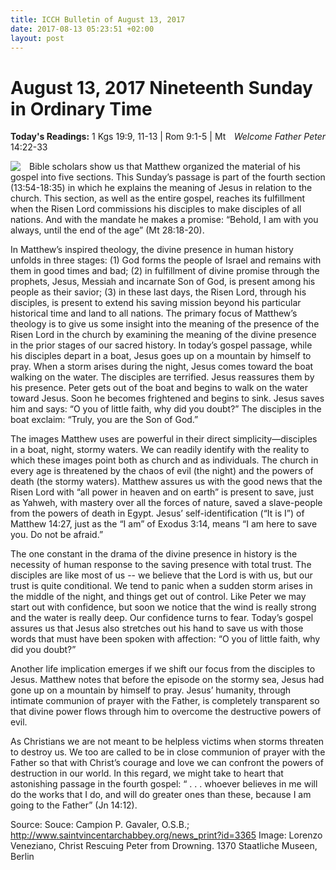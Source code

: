 ```yaml
---
title: ICCH Bulletin of August 13, 2017
date: 2017-08-13 05:23:51 +02:00
layout: post
---
```


# August 13, 2017 Nineteenth Sunday in Ordinary Time
<span style="float: right"><em>Welcome Father Peter</em></span>
**Today's Readings:** 1 Kgs 19:9, 11-13 | Rom 9:1-5 | Mt 14:22-33


<img style="float: left; margin-right: 1em;" src="http://www.tolleetlege.com/wp-content/uploads/2015/05/Edited_Lorenzo_Veneziano_Christ_Rescuing_Peter_from_Drowning._1370_Staatliche_Museen_Berlin.-copy.jpg">

Bible scholars show us that Matthew
organized the material of his gospel into five
sections. This Sunday’s passage is part of the
fourth section (13:54-18:35) in which he
explains the meaning of Jesus in relation to
the church. This section, as well as the entire
gospel, reaches its fulfillment when the Risen
Lord commissions his disciples to make
disciples of all nations. And with the
mandate he makes a promise: “Behold, I am
with you always, until the end of the age”
(Mt 28:18-20).

In Matthew’s inspired theology, the divine
presence in human history unfolds in three
stages: (1) God forms the people of Israel
and remains with them in good times and bad; (2) in fulfillment of divine promise through the prophets, Jesus, Messiah and
incarnate Son of God, is present among his people as their savior; (3) in these last days, the Risen Lord, through his
disciples, is present to extend his saving mission beyond his particular historical time and land to all nations. The primary
focus of Matthew’s theology is to give us some insight into the meaning of the presence of the Risen Lord in the church by
examining the meaning of the divine presence in the prior stages of our sacred history.
In today’s gospel passage, while his disciples depart in a boat, Jesus goes up on a mountain by himself to pray. When a
storm arises during the night, Jesus comes toward the boat walking on the water. The disciples are terrified. Jesus reassures
them by his presence. Peter gets out of the boat and begins to walk on the water toward Jesus. Soon he becomes frightened
and begins to sink. Jesus saves him and says: “O you of little faith, why did you doubt?” The disciples in the boat exclaim:
“Truly, you are the Son of God.”

The images Matthew uses are powerful in their direct simplicity—disciples in a boat, night, stormy waters. We can readily
identify with the reality to which these images point both as church and as individuals. The church in every age is threatened
by the chaos of evil (the night) and the powers of death (the stormy waters). Matthew assures us with the good news that the
Risen Lord with “all power in heaven and on earth” is present to save, just as Yahweh, with mastery over all the forces of
nature, saved a slave-people from the powers of death in Egypt. Jesus’ self-identification (“It is I”) of Matthew 14:27, just as
the “I am” of Exodus 3:14, means “I am here to save you. Do not be afraid.”

The one constant in the drama of the divine presence in history is the necessity of human response to the saving presence
with total trust. The disciples are like most of us -- we believe that the Lord is with us, but our trust is quite conditional. We
tend to panic when a sudden storm arises in the middle of the night, and things get out of control. Like Peter we may start
out with confidence, but soon we notice that the wind is really strong and the water is really deep. Our confidence turns to
fear. Today’s gospel assures us that Jesus also stretches out his hand to save us with those words that must have been spoken
with affection: “O you of little faith, why did you doubt?”

Another life implication emerges if we shift our focus from the disciples to Jesus. Matthew notes that before the episode on
the stormy sea, Jesus had gone up on a mountain by himself to pray. Jesus’ humanity, through intimate communion of prayer
with the Father, is completely transparent so that divine power flows through him to overcome the destructive powers of
evil.

As Christians we are not meant to be helpless victims when storms threaten to destroy us. We too are called to be in close
communion of prayer with the Father so that with Christ’s courage and love we can confront the powers of destruction in
our world. In this regard, we might take to heart that astonishing passage in the fourth gospel: “ . . . whoever believes in me
will do the works that I do, and will do greater ones than these, because I am going to the Father” (Jn 14:12).

Source: Souce: Campion P. Gavaler, O.S.B.; http://www.saintvincentarchabbey.org/news_print?id=3365
Image: Lorenzo Veneziano, Christ Rescuing Peter from Drowning. 1370 Staatliche Museen, Berlin




